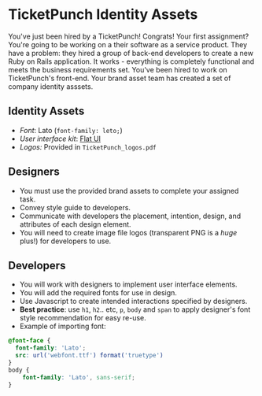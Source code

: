 # TicketPunch Identity Assets

You've just been hired by a TicketPunch! Congrats! Your first assignment? You're going to be working on a their software as a service product. They have a problem: they hired a group of back-end developers to create a new Ruby on Rails application. It works - everything is completely functional and meets the business requirements set. You've been hired to work on TicketPunch's front-end. Your brand asset team has created a set of company identity asssets. 

## Identity Assets
- *Font*: Lato (`font-family: leto;`)
- *User interface kit*: <a href="http://designmodo.github.io/Flat-UI/">Flat UI</a>
- *Logos:* Provided in `TicketPunch_logos.pdf`

## Designers
- You must use the provided brand assets to complete your assigned task.
- Convey style guide to developers.
- Communicate with developers the placement, intention, design, and attributes of each design element.
- You will need to create image file logos (transparent PNG is a *huge* plus!) for developers to use.

## Developers
- You will work with designers to implement user interface elements.
- You will add the required fonts for use in design.
- Use Javascript to create intended interactions specified by designers.
- **Best practice**: use `h1`, `h2`.. etc, `p`, `body` and `span` to apply designer's font style recommendation for easy re-use.
- Example of importing font:
```css
@font-face {
  font-family: 'Lato';
  src: url('webfont.ttf') format('truetype')
}
body {
	font-family: 'Lato', sans-serif;
}
```